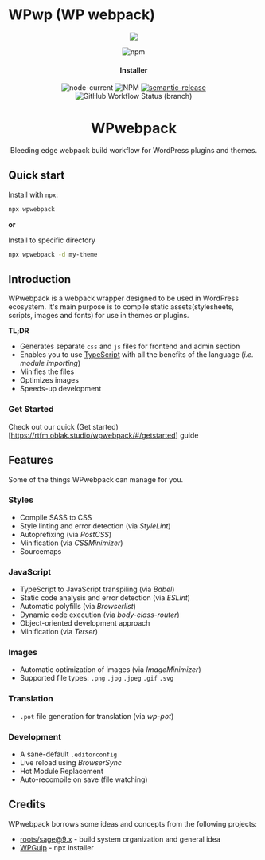 # WPwp (WP webpack)

<div align="center">

  <img src="https://repo.oblak.studio/wpwebpack.png">

  ![npm](https://img.shields.io/npm/v/wpwebpack)

  #### Installer
  ![node-current](https://img.shields.io/node/v/wpwebpack)
  ![NPM](https://img.shields.io/npm/l/wpwp)
  [![semantic-release](https://img.shields.io/badge/%20%20%F0%9F%93%A6%F0%9F%9A%80-semantic--release-e10079.svg)](https://github.com/semantic-release/semantic-release)
  ![GitHub Workflow Status (branch)](https://img.shields.io/github/workflow/status/oblakstudio/wpwebpack/Release/master)

  # WPwebpack

  Bleeding edge webpack build workflow for WordPress plugins and themes.

</div>

## Quick start

Install with `npx`:

```bash
npx wpwebpack
```

**or**

Install to specific directory

```bash
npx wpwebpack -d my-theme
```

## Introduction

WPwebpack is a webpack wrapper designed to be used in WordPress ecosystem. It's main purpose is to compile static assets(stylesheets, scripts, images and fonts) for use in themes or plugins.

**TL;DR**

* Generates separate `css` and `js` files for frontend and admin section
* Enables you to use [TypeScript](https://www.typescriptlang.org/) with all the benefits of the language (*i.e. module importing*)
* Minifies the files
* Optimizes images
* Speeds-up development

### Get Started

Check out our quick (Get started)[https://rtfm.oblak.studio/wpwebpack/#/getstarted] guide

## Features

Some of the things WPwebpack can manage for you.

### Styles

* Compile SASS to CSS
* Style linting and error detection (via *StyleLint*)
* Autoprefixing (via *PostCSS*)
* Minification (via *CSSMinimizer*)
* Sourcemaps

### JavaScript

* TypeScript to JavaScript transpiling (via *Babel*)
* Static code analysis and error detection (via *ESLint*)
* Automatic polyfills (via *Browserlist*)
* Dynamic code execution (via *body-class-router*)
* Object-oriented development approach
* Minification (via *Terser*)

### Images

* Automatic optimization of images (via *ImageMinimizer*)
* Supported file types: `.png` `.jpg` `.jpeg` `.gif` `.svg`

### Translation

* `.pot` file generation for translation (via *wp-pot*)

### Development

* A sane-default `.editorconfig`
* Live reload using *BrowserSync*
* Hot Module Replacement
* Auto-recompile on save (file watching)

## Credits

WPwebpack borrows some ideas and concepts from the following projects:

* [roots/sage@9.x](https://github.com/roots/sage/tree/9.x) - build system organization and general idea
* [WPGulp](https://github.com/ahmadawais/WPGulp) - npx installer
